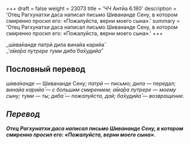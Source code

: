 +++
draft = false
weight = 23073
title = 'ЧЧ Антйа 6.180'
description = 'Отец Рагхунатхи даса написал письмо Шивананде Сену, в котором смиренно просил его: «Пожалуйста, верни моего сына».'
summary = 'Отец Рагхунатхи даса написал письмо Шивананде Сену, в котором смиренно просил его: «Пожалуйста, верни моего сына».'
+++

_ш́ива̄нанде патрӣ дила винайа карийа̄  
_‘_а̄ма̄ра путрере туми диба̄ ба̄худ̣ийа̄_’

## Пословный перевод

_ш́ива̄нанде_ — Шивананде Сену; _патрӣ_ — письмо; _дила_ — передал; _винайа</em>_ _<em>карийа̄_ — с большим смирением; _а̄ма̄ра_ _путрере_ — моему сыну; _туми_ — ты; _диба̄_ — пожалуйста, дай; _ба̄худ̣ийа̄_ — возвращение.

## Перевод

**Отец Рагхунатхи даса написал письмо Шивананде Сену, в котором смиренно просил его: «Пожалуйста, верни моего сына».**

